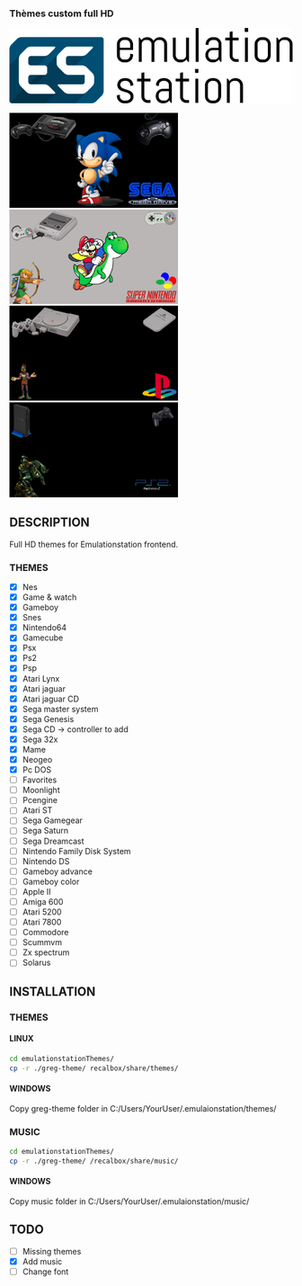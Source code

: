 ### Thèmes custom full HD ###

![logo](docs/ES-logo.png)

<p float="left">
  <img src="greg-theme/megadrive/art/gen_art.png" width="300" />
  <img src="greg-theme/snes/art/snes_art.png" width="300" /> 
  <img src="greg-theme/psx/art/psx_art.png" width="300" />
  <img src="greg-theme/ps2/art/ps2_art.png" width="300" />
</p>


## DESCRIPTION

Full HD themes for Emulationstation frontend.

### THEMES

- [x] Nes
- [x] Game & watch
- [x] Gameboy
- [x] Snes
- [x] Nintendo64
- [x] Gamecube
- [x] Psx
- [x] Ps2
- [x] Psp
- [x] Atari Lynx
- [x] Atari jaguar
- [x] Atari jaguar CD
- [x] Sega master system
- [x] Sega Genesis
- [x] Sega CD -> controller to add
- [x] Sega 32x
- [x] Mame
- [x] Neogeo
- [x] Pc DOS
- [ ] Favorites
- [ ] Moonlight
- [ ] Pcengine
- [ ] Atari ST
- [ ] Sega Gamegear
- [ ] Sega Saturn
- [ ] Sega Dreamcast
- [ ] Nintendo Family Disk System
- [ ] Nintendo DS
- [ ] Gameboy advance
- [ ] Gameboy color
- [ ] Apple II
- [ ] Amiga 600
- [ ] Atari 5200
- [ ] Atari 7800
- [ ] Commodore
- [ ] Scummvm
- [ ] Zx spectrum
- [ ] Solarus

## INSTALLATION

### THEMES

#### LINUX

```bash
cd emulationstationThemes/
cp -r ./greg-theme/ recalbox/share/themes/
```

#### WINDOWS

Copy greg-theme folder in C:/Users/YourUser/.emulaionstation/themes/

### MUSIC

```bash
cd emulationstationThemes/
cp -r ./greg-theme/ /recalbox/share/music/
```

#### WINDOWS

Copy music folder in C:/Users/YourUser/.emulaionstation/music/

## TODO

- [ ] Missing themes
- [x] Add music
- [ ] Change font